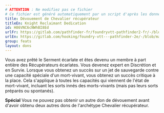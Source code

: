 ```yaml
---
# ATTENTION : Ne modifiez pas ce fichier
# Ce fichier est généré automatiquement par un script d'après les données du module Foundry VTT officiel et de sa traduction
title: Dévouement de Chevalier récupérateur
titleEn: Knight Reclaimant Dedication
id: H86VNC6cNWhBI8Ed
urlFr: https://gitlab.com/pathfinder-fr/foundryvtt-pathfinder2-fr/-/blob/master/data/feats/H86VNC6cNWhBI8Ed.htm
urlEn: https://gitlab.com/hooking/foundry-vtt---pathfinder-2e/-/blob/master/packs/data/feats.db/knight-reclaimant-dedication.json
group: feats
layout: dons
---
```

Vous avez prêté le Serment écarlate et êtes devenu un membre à part entière des Récupérateurs écarlates. Vous devenez expert en Discrétion et en Survie. Lorsque vous obtenez un succès sur un jet de sauvegarde contre une capacité spéciale d'un mort-vivant, vous obtenez un succès critique à la place. Cela s'applique à toutes les capacités qui viennent de l'état de mort-vivant, incluant les sorts innés des morts-vivants (mais pas leurs sorts préparés ou spontanés).

**Spécial** Vous ne pouvez pas obtenir un autre don de dévouement avant d'avoir obtenu deux autres dons de l'archétype Chevalier récupérateur.


